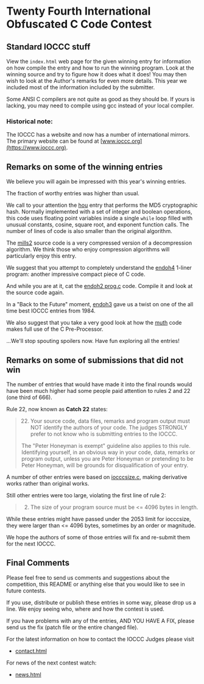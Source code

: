 # Twenty Fourth International Obfuscated C Code Contest


## Standard IOCCC stuff

View the `index.html` web page for the given winning entry for information on how
compile the entry and how to run the winning program.  Look at the winning
source and try to figure how it does what it does!  You may then wish to look at
the Author's remarks for even more details. This year we included most of the
information included by the submitter.

Some ANSI C compilers are not quite as good as they should be.  If
yours is lacking, you may need to compile using gcc instead of your
local compiler.


### Historical note:

The IOCCC has a website and now has a number of international mirrors.
The primary website can be found at [www.ioccc.org](https://www.ioccc.org).


## Remarks on some of the winning entries

We believe you will again be impressed with this year's winning entries.

The fraction of worthy entries was higher than usual.

We call to your attention the [hou](hou/index.html) entry that performs the MD5
cryptographic hash.  Normally implemented with a set of integer and boolean
operations, this code uses floating point variables inside a single `while` loop
filled with unusual constants, cosine, square root, and exponent function calls.
The number of lines of code is also smaller than the original algorithm.

The [mills2](mills2/index.html) source code is a very compressed version of a
decompression algorithm.  We think those who enjoy compression algorithms will
particularly enjoy this entry.

We suggest that you attempt to completely understand the
[endoh4](endoh4/index.html) 1-liner program: another impressive compact piece of
C code.

And while you are at it, cat the [endoh2 prog.c](%%REPO_URL%%/2015/endoh2/prog.c) code.  Compile it
and look at the source code again.

In a "Back to the Future" moment, [endoh3](endoh3/index.html) gave us a twist on
one of the all time best IOCCC entries from 1984.

We also suggest that you take a very good look at how the
[muth](muth/index.html) code makes full use of the C Pre-Processor.

...We'll stop spouting spoilers now. Have fun exploring all the entries!


## Remarks on some of submissions that did not win

The number of entries that would have made it into the final rounds
would have been much higher had some people paid attention to rules 2
and 22 (one third of 666).

Rule 22, now known as **Catch 22** states:

> 22) Your source code, data files, remarks and program output must NOT identify
> the authors of your code.  The judges STRONGLY prefer to not know who is
> submitting entries to the IOCCC.
>
> The "Peter Honeyman is exempt" guideline also applies to this rule.
> Identifying yourself, in an obvious way in your code, data, remarks or program
> output, unless you are Peter Honeyman or pretending to be Peter Honeyman, will
> be grounds for disqualification of your entry.

A number of other entries were based on [iocccsize.c](%%REPO_URL%%/2015/iocccsize.c), making
derivative works rather than original works.

Still other entries were too large, violating the first line of rule 2:

> 2) The size of your program source must be <= 4096 bytes in length.

While these entries might have passed under the 2053 limit for iocccsize,
they were larger than <= 4096 bytes, sometimes by an order or magnitude.

We hope the authors of some of those entries will fix and re-submit
them for the next IOCCC.


## Final Comments

Please feel free to send us comments and suggestions about the
competition, this README or anything else that you would like to see in
future contests.

If you use, distribute or publish these entries in some way, please drop
us a line.  We enjoy seeing who, where and how the contest is used.

If you have problems with any of the entries, AND YOU HAVE A FIX, please
send us the fix (patch file or the entire changed file).

For the latest information on how to contact the IOCCC Judges please visit

* [contact.html](../contact.html)

For news of the next contest watch:

* [news.html](../news.html)

<!--

    Copyright © 1984-2024 by Landon Curt Noll. All Rights Reserved.

    You are free to share and adapt this file under the terms of this license:

        Creative Commons Attribution-ShareAlike 4.0 International (CC BY-SA 4.0)

    For more information, see:

        https://creativecommons.org/licenses/by-sa/4.0/

-->
